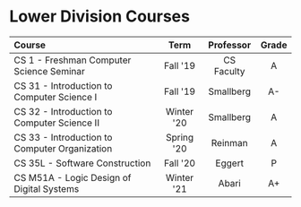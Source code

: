 # Lower Division Courses

| Course                                             |    Term    | Professor  | Grade |
| :------------------------------------------------- | :--------: | :--------: | :---: |
| CS 1 - Freshman Computer Science Seminar      |  Fall '19  | CS Faculty |   A   |
| CS 31 - Introduction to Computer Science I    |  Fall '19  | Smallberg  |  A-   |
| CS 32 - Introduction to Computer Science II   | Winter '20 | Smallberg  |   A   |
| CS 33 - Introduction to Computer Organization | Spring '20 |  Reinman   |   A   |
| CS 35L - Software Construction                |  Fall '20  |   Eggert   |   P   |
| CS M51A - Logic Design of Digital Systems     | Winter '21 |   Abari    |   A+   |
